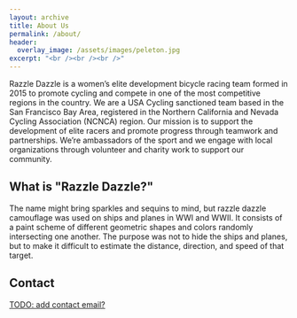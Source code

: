 ```yaml
---
layout: archive
title: About Us
permalink: /about/
header:
  overlay_image: /assets/images/peleton.jpg
excerpt: "<br /><br /><br />"
---
```


Razzle Dazzle is a women’s elite development bicycle racing team formed in 2015 to promote cycling and compete in one of the most competitive regions in the country. We are a USA Cycling sanctioned team based in the San Francisco Bay Area, registered in the Northern California and Nevada Cycling Association (NCNCA) region. Our mission is to support the development of elite racers and promote progress through teamwork and partnerships. We’re ambassadors of the sport and we engage with local organizations through volunteer and charity work to support our community.

## What is "Razzle Dazzle?"

The name might bring sparkles and sequins to mind, but razzle dazzle camouflage was used on ships and planes in WWI and WWII. It consists of a paint scheme of different geometric shapes and colors randomly intersecting one another. The purpose was not to hide the ships and planes, but to make it difficult to estimate the distance, direction, and speed of that target.

## Contact

[TODO: add contact email?](mailto:email@domain.com)
